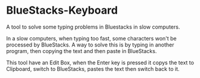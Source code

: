 # BlueStacks-Keyboard
A tool to solve some typing problems in Bluestacks in slow computers.

In a slow computers, when typing too fast, some characters won't be processed by BlueStacks. A way to solve this is by typing in another program, then copying the text and then paste in BlueStacks.

This tool have an Edit Box, when the Enter key is pressed it copys the text to Clipboard, switch to BlueStacks, pastes the text then switch back to it.

